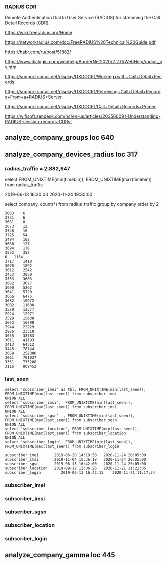 ### RADIUS CDR
Remote Authentication Dial In User Service (RADIUS) for streaming the Call Detail Records (CDR).

https://wiki.freeradius.org/Home

https://networkradius.com/doc/FreeRADIUS%20Technical%20Guide.pdf

https://habr.com/ru/post/51882/

https://www.dialogic.com/webhelp/BorderNet2020/2.2.0/WebHelp/radius_ov.htm

https://support.sonus.net/display/UXDOC61/Working+with+Call+Detail+Records

https://support.sonus.net/display/UXDOC61/Retreiving+Call+Detail+Records+From+a+RADIUS+Server

https://support.sonus.net/display/UXDOC61/Call+Detail+Records+Primer

https://wifisoft.zendesk.com/hc/en-us/articles/203566091-Understanding-RADIUS-session-records-CDRs-


## analyze_company_groups loc  640


## analyze_company_devices_radius loc 317

### radius_traffic = 2,882,647

select FROM_UNIXTIME(min(timebin)), FROM_UNIXTIME(max(timebin)) from radius_traffic 

2019-06-13 16:30:00	   2020-11-24 19:30:00

select company, count(*) from radius_traffic group by company order by 2

```
3663	6
3731	6
3681	8
3673	12
3748	16
3725	54
3494	102
3680	127
3694	176
3552	352
0	1164
3717	1418
3678	1892
3612	2542
3453	3050
3333	3603
3662	3677
3690	5262
3641	5720
3666	6475
3682	10972
3002	11608
3579	12377
2924	12971
3529	15638
3652	16790
2944	22229
2926	23318
3655	38783
3611	41193
3413	64312
3445	78744
3659	252380
3061	701037
3361	735208
3116	809452
```

### last_seen
```
select 'subscriber_imei' as tbl, FROM_UNIXTIME(min(last_seen)), FROM_UNIXTIME(max(last_seen)) from subscriber_imei 
UNION ALL
select 'subscriber_imsi',  FROM_UNIXTIME(min(last_seen)), FROM_UNIXTIME(max(last_seen)) from subscriber_imsi 
UNION ALL
select 'subscriber_sgsn'  , FROM_UNIXTIME(min(last_seen)), FROM_UNIXTIME(max(last_seen)) from subscriber_sgsn 
UNION ALL
select 'subscriber_location', FROM_UNIXTIME(min(last_seen)), FROM_UNIXTIME(max(last_seen)) from subscriber_location
UNION ALL
select 'subscriber_login', FROM_UNIXTIME(min(last_seen)), FROM_UNIXTIME(max(last_seen)) from subscriber_login

subscriber_imei	      2019-06-20 14:19:50	2020-11-24 20:05:00
subscriber_imsi	      2019-11-04 15:36:18	2020-11-24 20:05:00
subscriber_sgsn	      2019-06-13 16:42:00	2020-11-24 20:05:00
subscriber_location	  2019-09-12 12:06:26	2020-11-21 11:21:05
subscriber_login	     2019-06-13 16:42:13	2020-11-21 11:17:34
```

### subscriber_imei
 


### subscriber_imsi

### subscriber_sgsn

### subscriber_location

### subscriber_login

## analyze_company_gamma loc 445
